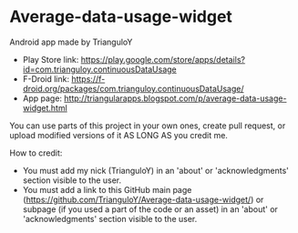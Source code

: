 # Average-data-usage-widget

Android app made by TrianguloY

- Play Store link: https://play.google.com/store/apps/details?id=com.trianguloy.continuousDataUsage
- F-Droid link: https://f-droid.org/packages/com.trianguloy.continuousDataUsage/
- App page: http://triangularapps.blogspot.com/p/average-data-usage-widget.html

You can use parts of this project in your own ones, create pull request, or upload modified versions of it AS LONG AS you credit me.

How to credit:
- You must add my nick (TrianguloY) in an 'about' or 'acknowledgments' section visible to the user.
- You must add a link to this GitHub main page (https://github.com/TrianguloY/Average-data-usage-widget/) or subpage (if you used a part of the code or an asset) in an 'about' or 'acknowledgments' section visible to the user.
